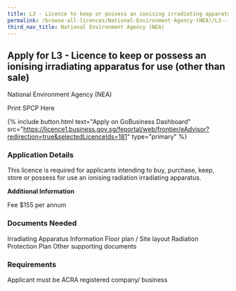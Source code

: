 ```yaml
---
title: L3 - Licence to keep or possess an ionising irradiating apparatus for use (other than sale)
permalink: /browse-all-licences/National-Environment-Agency-(NEA)/L3---Licence-to-keep-or-possess-an-ionising-irradiating-apparatus-for-use-(other-than-sale)
third_nav_title: National Environment Agency (NEA)
---
```


## Apply for L3 - Licence to keep or possess an ionising irradiating apparatus for use (other than sale)

National Environment Agency (NEA)

Print SPCP Here


{% include button.html text="Apply on GoBusiness Dashboard" src="https://licence1.business.gov.sg/feportal/web/frontier/eAdvisor?redirection=true&selectedLicenceIds=181" type="primary" %}

### Application Details

<p>This licence is required for applicants intending to buy, purchase, keep, store or possess for use an ionising radiation irradiating apparatus.</p>

**Additional Information**

Fee
$155 per annum

### Documents Needed

Irradiating Apparatus Information
Floor plan / Site layout
Radiation Protection Plan
Other supporting documents

### Requirements

Applicant must be ACRA registered company/ business

